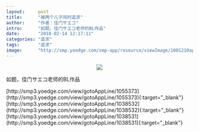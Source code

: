 ```yaml
---
layout:     post
title:      "被两个儿子同时追求"
author:     "作者：佳门サエコ"
intro:      "如题，佳门サエコ老师的BL作品"
date:       "2018-02-14 12:17:11"
categories: "追求"
tags:       "追求"
image:      "http://smp.yoedge.com/smp-app/resource/viewImage/1001210appline.png"
---
```

<div style="text-align: center">
<p><img src="http://smp.yoedge.com/smp-app/resource/viewImage/1001210appline.png"/></p>
</div>
<p class="post-meta">
<span>如题，佳门サエコ老师的BL作品</span>
</p>
[http://smp3.yoedge.com/view/gotoAppLine/1055373](http://smp3.yoedge.com/view/gotoAppLine/1055373){:target="_blank"}
[http://smp3.yoedge.com/view/gotoAppLine/1038532](http://smp3.yoedge.com/view/gotoAppLine/1038532){:target="_blank"}
[http://smp3.yoedge.com/view/gotoAppLine/1038531](http://smp3.yoedge.com/view/gotoAppLine/1038531){:target="_blank"}


